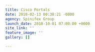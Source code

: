 ```yaml
---
title: Cisco Portals
date: 2018-02-13 00:38:21 -0800
agency: Spinifex Group
launch_date: 2018-10-01 07:00:00 +0000
site_link: ''
feature_image: ''
gallery: []

---
```

